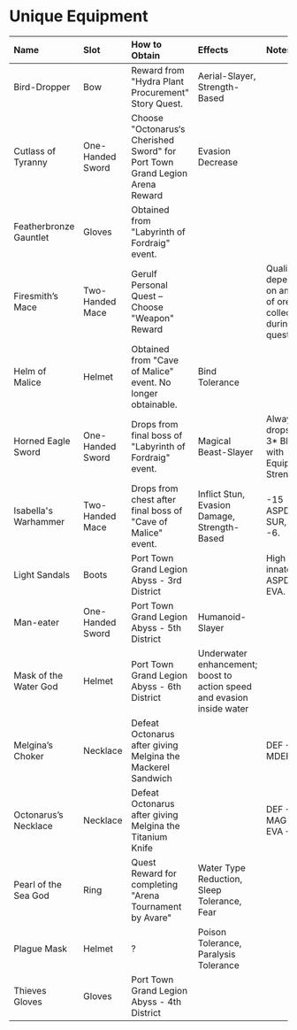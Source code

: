 #  Unique Equipment

| Name                   | Slot             | How to Obtain                                                                | Effects                                                                | Notes                                                   |
|:-----------------------|:-----------------|:-----------------------------------------------------------------------------|:-----------------------------------------------------------------------|:--------------------------------------------------------|
| Bird-Dropper           | Bow              | Reward from "Hydra Plant Procurement" Story Quest.                           | Aerial-Slayer, Strength-Based                                          |                                                         |
| Cutlass of Tyranny     | One-Handed Sword | Choose "Octonarus‘s Cherished Sword" for Port Town Grand Legion Arena Reward | Evasion Decrease                                                       |                                                         |
| Featherbronze Gauntlet | Gloves           | Obtained from "Labyrinth of Fordraig" event.                                 |                                                                        |                                                         |
| Firesmith’s Mace       | Two-Handed Mace  | Gerulf Personal Quest – Choose "Weapon" Reward                               |                                                                        | Quality depends on amount of ore collected during quest |
| Helm of Malice         | Helmet           | Obtained from "Cave of Malice" event. No longer obtainable.                  | Bind Tolerance                                                         |                                                         |
| Horned Eagle Sword     | One-Handed Sword | Drops from final boss of "Labyrinth of Fordraig" event.                      | Magical Beast-Slayer                                                   | Always drops as a 3* Blue with Equipment Strength 2     |
| Isabella's Warhammer   | Two-Handed Mace  | Drops from chest after final boss of "Cave of Malice" event.                 | Inflict Stun, Evasion Damage, Strength-Based                           | -15 ASPD, -4 SUR, EVA -6.                               |
| Light Sandals          | Boots            | Port Town Grand Legion Abyss - 3rd District                                  |                                                                        | High innate ASPD and EVA.                               |
| Man-eater              | One-Handed Sword | Port Town Grand Legion Abyss - 5th District                                  | Humanoid-Slayer                                                        |                                                         |
| Mask of the Water God  | Helmet           | Port Town Grand Legion Abyss - 6th District                                  | Underwater enhancement; boost to action speed and evasion inside water |                                                         |
| Melgina’s Choker       | Necklace         | Defeat Octonarus after giving Melgina the Mackerel Sandwich                  |                                                                        | DEF +1, MDEF +16                                        |
| Octonarus’s Necklace   | Necklace         | Defeat Octonarus after giving Melgina the Titanium Knife                     |                                                                        | DEF +10, MAG +4, EVA +4                                 |
| Pearl of the Sea God   | Ring             | Quest Reward for completing "Arena Tournament by Avare"                      | Water Type Reduction, Sleep Tolerance, Fear                            |                                                         |
| Plague Mask            | Helmet           | ?                                                                            | Poison Tolerance, Paralysis Tolerance                                  |                                                         |
| Thieves Gloves         | Gloves           | Port Town Grand Legion Abyss - 4th District                                  |                                                                        |                                                         |
